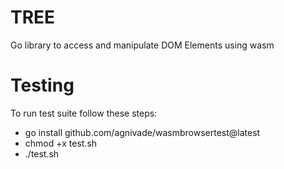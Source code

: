 # TREE

Go library to access and manipulate DOM Elements using wasm

# Testing

To run test suite follow these steps:

- go install github.com/agnivade/wasmbrowsertest@latest
- chmod +x test.sh
- ./test.sh

